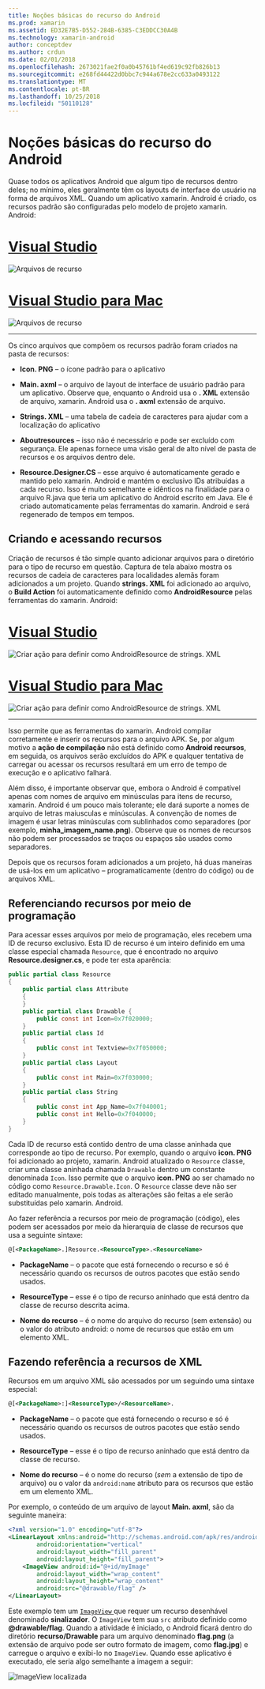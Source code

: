 ```yaml
---
title: Noções básicas do recurso do Android
ms.prod: xamarin
ms.assetid: ED32E7B5-D552-284B-6385-C3EDDCC30A4B
ms.technology: xamarin-android
author: conceptdev
ms.author: crdun
ms.date: 02/01/2018
ms.openlocfilehash: 2673021fae2f0a0b45761bf4ed619c92fb826b13
ms.sourcegitcommit: e268fd44422d0bbc7c944a678e2cc633a0493122
ms.translationtype: MT
ms.contentlocale: pt-BR
ms.lasthandoff: 10/25/2018
ms.locfileid: "50110128"
---
```

# <a name="android-resource-basics"></a>Noções básicas do recurso do Android

Quase todos os aplicativos Android que algum tipo de recursos dentro deles; no mínimo, eles geralmente têm os layouts de interface do usuário na forma de arquivos XML. Quando um aplicativo xamarin. Android é criado, os recursos padrão são configuradas pelo modelo de projeto xamarin. Android:

# <a name="visual-studiotabwindows"></a>[Visual Studio](#tab/windows)

![Arquivos de recurso](android-resource-basics-images/01-resource-files-vs.png)
 
# <a name="visual-studio-for-mactabmacos"></a>[Visual Studio para Mac](#tab/macos)

![Arquivos de recurso](android-resource-basics-images/01-resource-files-xs.png)
 
-----

Os cinco arquivos que compõem os recursos padrão foram criados na pasta de recursos:

-  **Icon. PNG** &ndash; o ícone padrão para o aplicativo

-  **Main. axml** &ndash; o arquivo de layout de interface de usuário padrão para um aplicativo. Observe que, enquanto o Android usa o **. XML** extensão de arquivo, xamarin. Android usa o **. axml** extensão de arquivo.

-  **Strings. XML** &ndash; uma tabela de cadeia de caracteres para ajudar com a localização do aplicativo

-  **Aboutresources** &ndash; isso não é necessário e pode ser excluído com segurança. Ele apenas fornece uma visão geral de alto nível de pasta de recursos e os arquivos dentro dele.

-  **Resource.Designer.CS** &ndash; esse arquivo é automaticamente gerado e mantido pelo xamarin. Android e mantém o exclusivo IDs atribuídas a cada recurso. Isso é muito semelhante e idênticos na finalidade para o arquivo R.java que teria um aplicativo do Android escrito em Java. Ele é criado automaticamente pelas ferramentas do xamarin. Android e será regenerado de tempos em tempos.


## <a name="creating-and-accessing-resources"></a>Criando e acessando recursos

Criação de recursos é tão simple quanto adicionar arquivos para o diretório para o tipo de recurso em questão. Captura de tela abaixo mostra os recursos de cadeia de caracteres para localidades alemãs foram adicionados a um projeto. Quando **strings. XML** foi adicionado ao arquivo, o **Build Action** foi automaticamente definido como **AndroidResource** pelas ferramentas do xamarin. Android:

# <a name="visual-studiotabwindows"></a>[Visual Studio](#tab/windows)

![Criar ação para definir como AndroidResource de strings. XML](android-resource-basics-images/02-build-action-vs.png)
 
# <a name="visual-studio-for-mactabmacos"></a>[Visual Studio para Mac](#tab/macos)

![Criar ação para definir como AndroidResource de strings. XML](android-resource-basics-images/02-build-action-xs.png)
 
-----
 

Isso permite que as ferramentas do xamarin. Android compilar corretamente e inserir os recursos para o arquivo APK. Se, por algum motivo a **ação de compilação** não está definido como **Android recursos**, em seguida, os arquivos serão excluídos do APK e qualquer tentativa de carregar ou acessar os recursos resultará em um erro de tempo de execução e o aplicativo falhará.

Além disso, é importante observar que, embora o Android é compatível apenas com nomes de arquivo em minúsculas para itens de recurso, xamarin. Android é um pouco mais tolerante; ele dará suporte a nomes de arquivo de letras maiusculas e minúsculas. A convenção de nomes de imagem é usar letras minúsculas com sublinhados como separadores (por exemplo, **minha\_imagem\_name.png**). Observe que os nomes de recursos não podem ser processados se traços ou espaços são usados como separadores.

Depois que os recursos foram adicionados a um projeto, há duas maneiras de usá-los em um aplicativo &ndash; programaticamente (dentro do código) ou de arquivos XML.


## <a name="referencing-resources-programmatically"></a>Referenciando recursos por meio de programação

Para acessar esses arquivos por meio de programação, eles recebem uma ID de recurso exclusivo. Esta ID de recurso é um inteiro definido em uma classe especial chamada `Resource`, que é encontrado no arquivo **Resource.designer.cs**, e pode ter esta aparência:

```csharp
public partial class Resource
{
    public partial class Attribute
    {
    }
    public partial class Drawable {
        public const int Icon=0x7f020000;
    }
    public partial class Id
    {
        public const int Textview=0x7f050000;
    }
    public partial class Layout
    {
        public const int Main=0x7f030000;
    }
    public partial class String
    {
        public const int App_Name=0x7f040001;
        public const int Hello=0x7f040000;
    }
}
```

Cada ID de recurso está contido dentro de uma classe aninhada que corresponde ao tipo de recurso. Por exemplo, quando o arquivo **icon. PNG** foi adicionado ao projeto, xamarin. Android atualizado o `Resource` classe, criar uma classe aninhada chamada `Drawable` dentro um constante denominada `Icon`.
Isso permite que o arquivo **icon. PNG** ao ser chamado no código como `Resource.Drawable.Icon`. O `Resource` classe deve não ser editado manualmente, pois todas as alterações são feitas a ele serão substituídas pelo xamarin. Android.

Ao fazer referência a recursos por meio de programação (código), eles podem ser acessados por meio da hierarquia de classe de recursos que usa a seguinte sintaxe:

```xml
@[<PackageName>.]Resource.<ResourceType>.<ResourceName>
```

-  **PackageName** &ndash; o pacote que está fornecendo o recurso e só é necessário quando os recursos de outros pacotes que estão sendo usados.

-  **ResourceType** &ndash; esse é o tipo de recurso aninhado que está dentro da classe de recurso descrita acima.

-  **Nome do recurso** &ndash; é o nome do arquivo do recurso (sem extensão) ou o valor do atributo android: o nome de recursos que estão em um elemento XML.


## <a name="referencing-resources-from-xml"></a>Fazendo referência a recursos de XML

Recursos em um arquivo XML são acessados por um seguindo uma sintaxe especial:

```xml
@[<PackageName>:]<ResourceType>/<ResourceName>.
```

-  **PackageName** &ndash; o pacote que está fornecendo o recurso e só é necessário quando os recursos de outros pacotes que estão sendo usados.

-  **ResourceType** &ndash; esse é o tipo de recurso aninhado que está dentro da classe de recurso.

-  **Nome do recurso** &ndash; é o nome do recurso (*sem* a extensão de tipo de arquivo) ou o valor da `android:name` atributo para os recursos que estão em um elemento XML.

Por exemplo, o conteúdo de um arquivo de layout **Main. axml**, são da seguinte maneira:

```xml
<?xml version="1.0" encoding="utf-8"?>
<LinearLayout xmlns:android="http://schemas.android.com/apk/res/android"
        android:orientation="vertical"
        android:layout_width="fill_parent"
        android:layout_height="fill_parent">
    <ImageView android:id="@+id/myImage"
        android:layout_width="wrap_content"
        android:layout_height="wrap_content"
        android:src="@drawable/flag" />
</LinearLayout>
```

Este exemplo tem um [ `ImageView` ](https://github.com/xamarin/recipes/tree/master/Recipes/android/controls/imageview) que requer um recurso desenhável denominado **sinalizador**. O `ImageView` tem sua `src` atributo definido como **@drawable/flag**. Quando a atividade é iniciado, o Android ficará dentro do diretório **recurso/Drawable** para um arquivo denominado **flag.png** (a extensão de arquivo pode ser outro formato de imagem, como **flag.jpg**) e carregue o arquivo e exibi-lo no `ImageView`.
Quando esse aplicativo é executado, ele seria algo semelhante a imagem a seguir:

![ImageView localizada](android-resource-basics-images/03-localized-screenshot.png)

